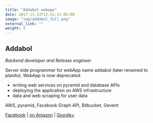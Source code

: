 ```yaml
---
title: "Addabol webapp"
date: 2017-11-13T12:21:11-05:00
image: "img/addabol_full.png"
external_link: ""
weight: 2
---
```


## Addabol
_Backend developer and Release engineer_

Server side programmer for webApp name addabol (later renamed to planito). WebApp is now deprecated.

+ writing web services on pyramid and database APIs
+ deploying the application on AWS infrastructure
+ data and web scraping for user data

AWS, pyramid, Facebook Graph API, Bitbucket, Gevent

[Facebook](https://www.facebook.com/addabol/) | [on Amazon](https://www.amazon.com/AddaBol/dp/B00K1BX8IO) | [Google+](https://plus.google.com/118081514446163970791)
